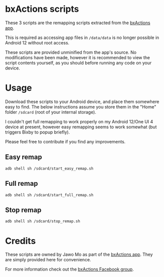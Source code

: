 # bxActions scripts

These 3 scripts are the remapping scripts extracted from the [bxActions app](https://play.google.com/store/apps/details?id=com.jamworks.bxactions).

This is required as accessing app files in `/data/data` is no longer possible in Android 12 without root access.

These scripts are provided unminified from the app's source. No modifications have been made, however it is recommended to view the script contents yourself, as you should before running any code on your device.

# Usage
Download these scripts to your Android device, and place them somewhere easy to find. The below instructions assume you store them in the "Home" folder `/sdcard` (root of your internal storage).

I couldn't get full remapping to work properly on my Android 12/One UI 4 device at present, however easy remapping seems to work somewhat (but triggers Bixby to popup briefly).

Please feel free to contribute if you find any improvements.

## Easy remap
```
adb shell sh /sdcard/start_easy_remap.sh
```

## Full remap
```
adb shell sh /sdcard/start_full_remap.sh
```

## Stop remap
```
adb shell sh /sdcard/stop_remap.sh
```

# Credits
These scripts are owned by Jawo Mo as part of the [bxActions app](https://play.google.com/store/apps/details?id=com.jamworks.bxactions). They are simply provided here for convenience.

For more information check out the [bxActions Facebook group](https://www.facebook.com/groups/986579694884619/).